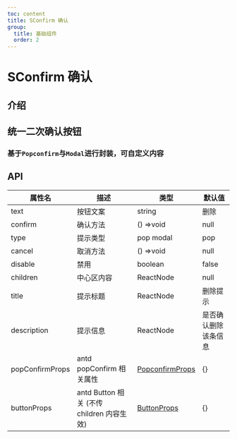 ```yaml
---
toc: content
title: SConfirm 确认
group:
  title: 基础组件
  order: 2
---
```


# SConfirm 确认

## 介绍

## 统一二次确认按钮

### 基于`Popconfirm`与`Modal`进行封装，可自定义内容

<code src="./demos/index.tsx"></code>

<code src="./demos/customText.tsx"></code>

<code src="./demos/modalConfirm.tsx"></code>

<code src="./demos/customChildren.tsx" ></code>

## API

| 属性名          | 描述                                      | 类型                                                               | 默认值               |
| --------------- | ----------------------------------------- | ------------------------------------------------------------------ | -------------------- |
| text            | 按钮文案                                  | string                                                             | 删除                 |
| confirm         | 确认方法                                  | () =>void                                                          | null                 |
| type            | 提示类型                                  | pop modal                                                          | pop                  |
| cancel          | 取消方法                                  | () =>void                                                          | null                 |
| disable         | 禁用                                      | boolean                                                            | false                |
| children        | 中心区内容                                | ReactNode                                                          | null                 |
| title           | 提示标题                                  | ReactNode                                                          | 删除提示             |
| description     | 提示信息                                  | ReactNode                                                          | 是否确认删除该条信息 |
| popConfirmProps | antd popConfirm 相关属性                  | [PopconfirmProps](https://ant.design/components/popconfirm-cn#api) | {}                   |
| buttonProps     | antd Button 相关 (不传 children 内容生效) | [ButtonProps](https://ant.design/components/popconfirm-cn#api)     | {}                   |
